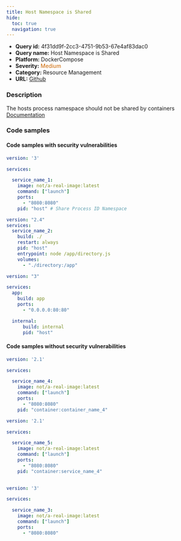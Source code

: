```yaml
---
title: Host Namespace is Shared
hide:
  toc: true
  navigation: true
---
```


<style>
  .highlight .hll {
    background-color: #ff171742;
  }
  .md-content {
    max-width: 1100px;
    margin: 0 auto;
  }
</style>

-   **Query id:** 4f31dd9f-2cc3-4751-9b53-67e4af83dac0
-   **Query name:** Host Namespace is Shared
-   **Platform:** DockerCompose
-   **Severity:** <span style="color:#C60">Medium</span>
-   **Category:** Resource Management
-   **URL:** [Github](https://github.com/Checkmarx/kics/tree/master/assets/queries/dockerCompose/host_namespace_is_shared)

### Description
The hosts process namespace should not be shared by containers<br>
[Documentation](https://docs.docker.com/compose/compose-file/compose-file-v3/#pid)

### Code samples
#### Code samples with security vulnerabilities
```yaml title="Positive test num. 1 - yaml file" hl_lines="10"
version: '3'

services:

  service_name_1:
    image: not/a-real-image:latest
    command: ["launch"]
    ports:
      - "8080:8080"
    pid: "host" # Share Process ID Namespace

```
```yaml title="Positive test num. 2 - yaml file" hl_lines="6"
version: "2.4"
services:
  service_name_2:
    build: ./
    restart: always
    pid: "host"
    entrypoint: node /app/directory.js
    volumes:
      - "./directory:/app"

```
```yaml title="Positive test num. 3 - yaml file" hl_lines="11"
version: "3"

services:
  app:
    build: app
    ports:
      - "0.0.0.0:80:80"

  internal:
      build: internal
      pid: "host"


```


#### Code samples without security vulnerabilities
```yaml title="Negative test num. 1 - yaml file"
version: '2.1'

services:

  service_name_4:
    image: not/a-real-image:latest
    command: ["launch"]
    ports:
      - "8080:8080"
    pid: "container:container_name_4"

```
```yaml title="Negative test num. 2 - yaml file"
version: '2.1'

services:

  service_name_5:
    image: not/a-real-image:latest
    command: ["launch"]
    ports:
      - "8080:8080"
    pid: "container:service_name_4"
    

```
```yaml title="Negative test num. 3 - yaml file"
version: '3'

services:

  service_name_3:
    image: not/a-real-image:latest
    command: ["launch"]
    ports:
      - "8080:8080"

```
